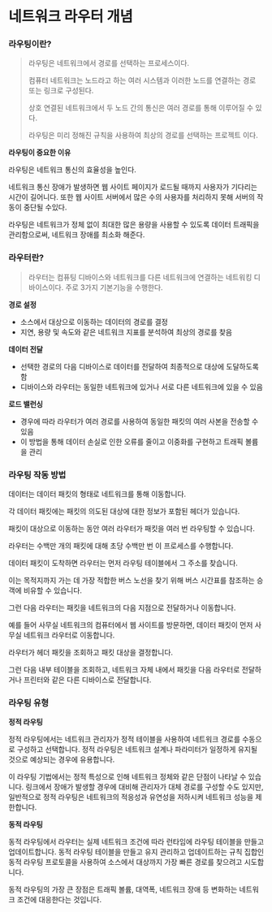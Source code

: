 # 네트워크 라우터 개념

### 라우팅이란?

> 라우팅은 네트워크에서 경로를 선택하는 프로세스이다. 
>
> 컴퓨터 네트워크는 노드라고 하는 여러 시스템과 이러한 노드를 연결하는 경로 또는 링크로 구성된다. 
>
> 상호 연결된 네트워크에서 두 노드 간의 통신은 여러 경로를 통해 이루어질 수 있다. 
>
> 라우팅은 미리 정해진 규칙을 사용하여 최상의 경로를 선택하는 프로젝트 이다.

**라우팅이 중요한 이유**

라우팅은 네트워크 통신의 효율성을 높인다.

네트워크 통신 장애가 발생하면 웹 사이트 페이지가 로드될 때까지 사용자가 기다리는 시간이 길어니다. 또한 웹 사이트 서버에서 많은 수의 사용자를 처리하지 못해 서버의 작동이 중단될 수있다.

라우팅은 네트워크가 정체 없이 최대한 많은 용량을 사용할 수 있도록 데이터 트래픽을 관리함으로써, 네트워크 장애를 최소화 해준다.



### 라우터란?

> 라우터는 컴퓨팅 디바이스와 네트워크를 다른 네트워크에 연결하는 네트워킹 디바이스이다. 주로 3가지 기본기능을 수행한다.

**경로 설정**

- 소스에서 대상으로 이동하는 데이터의 경로를 결정
- 지연, 용량 및 속도와 같은 네트워크 지표를 분석하여 최상의 경로를 찾음

**데이터 전달**

- 선택한 경로의 다음 디바이스로 데이터를 전달하여 최종적으로 대상에 도달하도록 함
- 디바이스와 라우터는 동일한 네트워크에 있거나 서로 다른 네트워크에 있을 수 있음

**로드 밸런싱**

- 경우에 따라 라우터가 여러 경로를 사용하여 동일한 패킷의 여러 사본을 전송할 수 있음
- 이 방법을 통해 데이터 손실로 인한 오류를 줄이고 이중화를 구현하고 트래픽 볼륨을 관리



### 라우팅 작동 방법

데이터는 데이터 패킷의 형태로 네트워크를 통해 이동합니다. 

각 데이터 패킷에는 패킷의 의도된 대상에 대한 정보가 포함된 헤더가 있습니다.

패킷이 대상으로 이동하는 동안 여러 라우터가 패킷을 여러 번 라우팅할 수 있습니다. 

라우터는 수백만 개의 패킷에 대해 초당 수백만 번 이 프로세스를 수행합니다.



데이터 패킷이 도착하면 라우터는 먼저 라우팅 테이블에서 그 주소를 찾습니다. 

이는 목적지까지 가는 데 가장 적합한 버스 노선을 찾기 위해 버스 시간표를 참조하는 승객에 비유할 수 있습니다. 

그런 다음 라우터는 패킷을 네트워크의 다음 지점으로 전달하거나 이동합니다.



예를 들어 사무실 네트워크의 컴퓨터에서 웹 사이트를 방문하면, 데이터 패킷이 먼저 사무실 네트워크 라우터로 이동합니다. 

라우터가 헤더 패킷을 조회하고 패킷 대상을 결정합니다. 

그런 다음 내부 테이블을 조회하고, 네트워크 자체 내에서 패킷을 다음 라우터로 전달하거나 프린터와 같은 다른 디바이스로 전달합니다.



### 라우팅 유형

**정적 라우팅**

정적 라우팅에서는 네트워크 관리자가 정적 테이블을 사용하여 네트워크 경로를 수동으로 구성하고 선택합니다. 정적 라우팅은 네트워크 설계나 파라미터가 일정하게 유지될 것으로 예상되는 경우에 유용합니다.

이 라우팅 기법에서는 정적 특성으로 인해 네트워크 정체와 같은 단점이 나타날 수 있습니다. 링크에서 장애가 발생할 경우에 대비해 관리자가 대체 경로를 구성할 수도 있지만, 일반적으로 정적 라우팅은 네트워크의 적응성과 유연성을 저하시켜 네트워크 성능을 제한합니다.

**동적 라우팅**

동적 라우팅에서 라우터는 실제 네트워크 조건에 따라 런타임에 라우팅 테이블을 만들고 업데이트합니다. 동적 라우팅 테이블을 만들고 유지 관리하고 업데이트하는 규칙 집합인 동적 라우팅 프로토콜을 사용하여 소스에서 대상까지 가장 빠른 경로를 찾으려고 시도합니다.

동적 라우팅의 가장 큰 장점은 트래픽 볼륨, 대역폭, 네트워크 장애 등 변화하는 네트워크 조건에 대응한다는 것입니다.